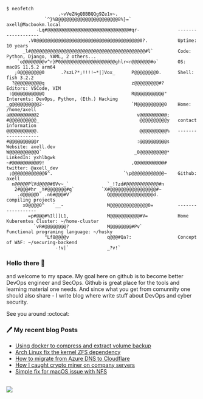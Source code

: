 
```console
$ neofetch
                   .~vVeZNgQBBBQQg9Ze1v~.                   
              `^}%B@@@@@@@@@@@@@@@@@@@@@@8%}=`                 axell@Macbookm.local 
           -Lq#@@@@@@@@@@@@@@@@@@@@@@@@@@@@@@#qr-              -------------------
        .V0@@@@@@@@@@@@@@@@@@@@@@@@@@@@@@@@@@@@@@0?.           Uptime: 10 years
      _l#@@@@@@@@@@@@@@@@@@@@@@@@@@@@@@@@@@@@@@@@@@#l`         Code: Python, Django, YAML, 2 others...
    `o@@@@@@@@v^r}P0@@@@@@@@@@@@@@@@@@@@ghlr<r@@@@@@@#o`       OS: macOS 11.5.2 arm64 
   ;0@@@@@@@@0      .?szL?*;!!!!~*|]Vox_      P@@@@@@@@0.      Shell: fish 3.2.2 
  ?@@@@@@@@@@q                                z@@@@@@@@@#?     Editors: VSCode, VIM
 :@@@@@@@@@@@Q                                R@@@@@@@@@@@"    Interents: DevOps, Python, (Eth.) Hacking
_g@@@@@@@@@@2-                                `M@@@@@@@@@@0    Home: /home/axell
a@@@@@@@@@@2                                    v@@@@@@@@@@;    
#@@@@@@@@@@_                                     @@@@@@@@@@y   contact information
@@@@@@@@@@@.                                     @@@@@@@@@@%   -------------------
#@@@@@@@@@@r                                    :@@@@@@@@@@s   Website: axell.dev
W@@@@@@@@@@Q`                                  _0@@@@@@@@@@*   LinkedIn: yxhlbgwk
~#@@@@@@@@@@9!                                ,Q@@@@@@@@@@#    twitter: @axell_dev
 ;@@@@@@@@@@@@6^.                          `\p@@@@@@@@@@@@~    Github: axell
  n@@@@@PlVd@@@@#6Vv~_`              `_!?zd#@@@@@@@@@@@@#n     
   2#@@@#hr _Y#@@@@@@@#q`          `X#@@@@@@@@@@@@@@@@@#~      
    .d@@@@@D` .n6#@@@#V`             Q@@@@@@@@@@@@@@@@d.       compiling projects
      x0@@@@0^   `__-                M@@@@@@@@@@@@@@0=         ------------------
        =p#@@@#%Il]]L1,              M@@@@@@@@@@@#V=           Home Kuberentes Cluster: ~/home-cluster
          `vR#@@@@@@@@?              M@@@@@@@@#Pv`             Functional programing language: ~/husky
              "Lf8@@@@v              q@@@#Qa?:                 Concept of WAF: ~/securing-backend
                  -!v|`              _?v!`                     
```

### Hello there 👋

and welcome to my space. My goal here on github is to become better DevOps engineer and SecOps. Github is great place for the tools and learning material one needs. And since what you get from comunnity one should also share - I write blog where write stuff about DevOps and cyber security.

See you around :octocat:

### 🖊 My recent blog Posts
<!--START_SECTION:feed-->
* [Using docker to compress and extract volume backup](https:&#x2F;&#x2F;axell.dev&#x2F;using-docker-to-compress-and-extract-volume-backup&#x2F;)
* [Arch Linux fix the kernel ZFS dependency](https:&#x2F;&#x2F;axell.dev&#x2F;arch-linux-fix-the-kernel-zfs-dependency&#x2F;)
* [How to migrate from Azure DNS to Cloudflare](https:&#x2F;&#x2F;axell.dev&#x2F;how-to-migrate-azure-dns-to-cloudflare&#x2F;)
* [How I caught crypto miner on company servers](https:&#x2F;&#x2F;axell.dev&#x2F;how-i-caught-crypto-miner-on-company-servers&#x2F;)
* [Simple fix for macOS issue with NFS](https:&#x2F;&#x2F;axell.dev&#x2F;simple-fix-for-macos-issue-with-nfs&#x2F;)
<!--END_SECTION:feed-->


<!-- ![Visitors since 12/06/2021](https://visitor-badge.glitch.me/badge?page_id=axeII.github.readme) -->

 <br />
  <a target="_blank" href="https://github.com/onedr0p">
    <img align="center" src="https://github-readme-stats.vercel.app/api?username=axeII&show_icons=true&theme=synthwave&count_private=true&hide=stars" />
  </a>
  
  
  <!--<a href="https://twitter.com/axeII_dev">
  <img align="left" alt="axell" width="30" height="30" src="https://cdn.jsdelivr.net/npm/simple-icons@v3/icons/twitter.svg" />
</a>
<a href="https://linkedin.com/in/yxhlbgwk" target="blank"><img align="center" src="https://cdn.jsdelivr.net/npm/simple-icons@3.0.1/icons/linkedin.svg" alt="axell" height="30" width="30" />
</a>-->






